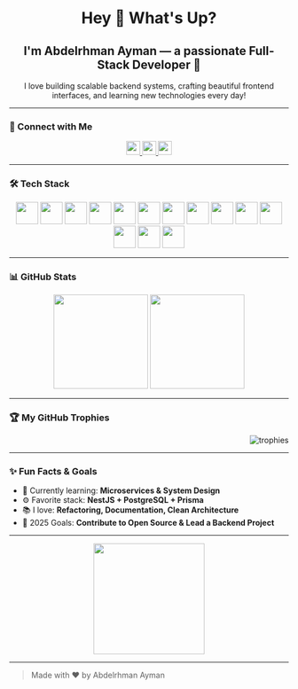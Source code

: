 <h1 align="center">Hey 👋 What's Up?</h1>
<h2 align="center">I'm Abdelrhman Ayman — a passionate Full-Stack Developer 🚀</h2>

<p align="center">I love building scalable backend systems, crafting beautiful frontend interfaces, and learning new technologies every day!</p>

---

### 🔗 Connect with Me

<p align="center">
  <a href="https://www.linkedin.com/in/abdelrhman-ayman-28119832b/" target="_blank">
    <img src="https://img.shields.io/static/v1?message=LinkedIn&logo=linkedin&label=&color=0077B5&logoColor=white&labelColor=&style=for-the-badge" height="25" />
  </a>
  <a href="mailto:abdelrhman.ayman9876@gmail.com" target="_blank">
    <img src="https://img.shields.io/static/v1?message=Gmail&logo=gmail&label=&color=D14836&logoColor=white&labelColor=&style=for-the-badge" height="25" />
  </a>
  <a href="https://wa.me/201500486123" target="_blank">
    <img src="https://img.shields.io/static/v1?message=WhatsApp&logo=whatsapp&label=&color=25D366&logoColor=white&labelColor=&style=for-the-badge" height="25" />
  </a>
</p>

---

### 🛠️ Tech Stack

<div align="center">
  <img src="https://cdn.jsdelivr.net/gh/devicons/devicon/icons/javascript/javascript-original.svg" height="40" />
  <img src="https://cdn.jsdelivr.net/gh/devicons/devicon/icons/typescript/typescript-original.svg" height="40" />
  <img src="https://cdn.jsdelivr.net/gh/devicons/devicon/icons/react/react-original.svg" height="40" />
  <img src="https://cdn.jsdelivr.net/gh/devicons/devicon/icons/express/express-original.svg" height="40" />
  <img src="https://cdn.jsdelivr.net/gh/devicons/devicon/icons/nestjs/nestjs-plain.svg" height="40" />
  <img src="https://cdn.jsdelivr.net/gh/devicons/devicon/icons/mongodb/mongodb-original.svg" height="40" />
  <img src="https://cdn.jsdelivr.net/gh/devicons/devicon/icons/postgresql/postgresql-original.svg" height="40" />
  <img src="https://cdn.jsdelivr.net/gh/devicons/devicon/icons/prisma/prisma-original.svg" height="40" />
  <img src="https://cdn.jsdelivr.net/gh/devicons/devicon/icons/csharp/csharp-original.svg" height="40" />
  <img src="https://cdn.jsdelivr.net/gh/devicons/devicon/icons/dotnetcore/dotnetcore-original.svg" height="40" />
  <img src="https://cdn.jsdelivr.net/gh/devicons/devicon/icons/html5/html5-original.svg" height="40" />
  <img src="https://cdn.jsdelivr.net/gh/devicons/devicon/icons/css3/css3-original.svg" height="40" />
  <img src="https://cdn.jsdelivr.net/gh/devicons/devicon/icons/bootstrap/bootstrap-original.svg" height="40" />
  <img src="https://cdn.jsdelivr.net/gh/devicons/devicon/icons/git/git-original.svg" height="40" />
</div>

---

### 📊 GitHub Stats

<p align="center">
  <img src="https://github-readme-stats.vercel.app/api?username=abdelrhman-ayman&show_icons=true&theme=radical" height="170" />
  <img src="https://github-readme-streak-stats.herokuapp.com?user=abdelrhman-ayman&theme=radical" height="170" />
</p>

---

### 🏆 My GitHub Trophies

<div align="right">
  <img src="https://github-profile-trophy.vercel.app/?username=abdelrhman-ayman&theme=radical&margin-w=15&margin-h=15&column=3" alt="trophies" />
</div>

---

### ✨ Fun Facts & Goals

- 🌱 Currently learning: **Microservices & System Design**
- ⚙️ Favorite stack: **NestJS + PostgreSQL + Prisma**
- 📚 I love: **Refactoring, Documentation, Clean Architecture**
- 🎯 2025 Goals: **Contribute to Open Source & Lead a Backend Project**

---

<div align="center">
  <img src="https://media2.giphy.com/media/v1.Y2lkPTc5MGI3NjExdHBlcnYyOWFxdm80NjgxeWNmZXJ6MHNvNzBibHkwcW50ZXRxdnMyNiZlcD12MV9pbnRlcm5hbF9naWZfYnlfaWQmY3Q9Zw/jBOOXxSJfG8kqMxT11/giphy.gif" height="200" />
</div>

---

> Made with ❤️ by Abdelrhman Ayman
